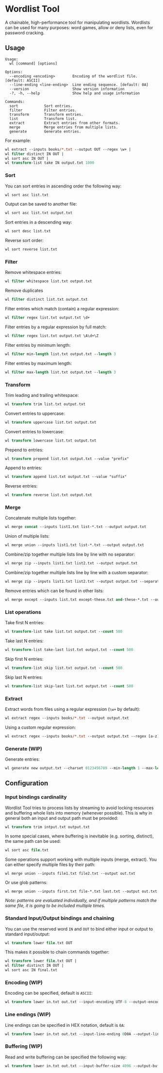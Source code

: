 # Wordlist Tool
A chainable, high-performance tool for manipulating wordlists. Wordlists can be used for many purposes: word games, allow or deny lists, even for password cracking.


## Usage
```
Usage:
  wl [command] [options]

Options:
  --encoding <encoding>        Encoding of the wordlist file. [default: ASCII]
  --line-ending <line-ending>  Line ending sequence. [default: 0A]
  --version                    Show version information
  -?, -h, --help               Show help and usage information

Commands:
  sort            Sort entries.
  filter          Filter entries.
  transform       Transform entries.
  list            Transform list.
  extract         Extract entries from other formats.
  merge           Merge entries from multiple lists.
  generate        Generate entries.
```

For example:
```ps
wl extract --inputs books/*.txt --output OUT --regex \w+ |
wl filter distinct IN OUT |
wl sort asc IN OUT |
wl transform-list take IN output.txt 1000
```

### Sort
You can sort entries in ascending order the following way:
```ps
wl sort asc list.txt
```

Output can be saved to another file:
```ps
wl sort asc list.txt output.txt
```

Sort entries in a descending way:
```ps
wl sort desc list.txt
```

Reverse sort order:
```ps
wl sort reverse list.txt
```


### Filter
Remove whitespace entries:
```ps
wl filter whitespace list.txt output.txt
```

Remove duplicates
```ps
wl filter distinct list.txt output.txt
```

Filter entries which match (contain) a regular expression:
```ps
wl filter regex list.txt output.txt \d+
```

Filter entries by a regular expression by full match:
```ps
wl filter regex list.txt output.txt \A\d+\Z
```

Filter entries by minimum length:
```ps
wl filter min-length list.txt output.txt --length 3
```

Filter entries by maximum length:
```ps
wl filter max-length list.txt output.txt --length 3
```


### Transform
Trim leading and trailing whitespace:
```ps
wl transform trim list.txt output.txt
```

Convert entries to uppercase:
```ps
wl transform uppercase list.txt output.txt
```

Convert entries to lowercase:
```ps
wl transform lowercase list.txt output.txt
```

Prepend to entries:
```ps
wl transform prepend list.txt output.txt --value "prefix"
```

Append to entries:
```ps
wl transform append list.txt output.txt --value "suffix"
```

Reverse entries:
```ps
wl transform reverse list.txt output.txt
```


### Merge
Concatenate multiple lists together:
```ps
wl merge concat --inputs list1.txt list-*.txt --output output.txt
```

Union of multiple lists:
```ps
wl merge union --inputs list1.txt list-*.txt --output output.txt
```

Combine/zip together multiple lists line by line with no separator:
```ps
wl merge zip --inputs list1.txt list2.txt --output output.txt
```

Combine/zip together multiple lists line by line with a custom separator:
```ps
wl merge zip --inputs list1.txt list2.txt --output output.txt --separator ":"
```

Remove entries which can be found in other lists:
```ps
wl merge except --inputs list.txt except-these.txt and-these-*.txt --output output.txt
```


### List operations
Take first N entries:
```ps
wl transform-list take list.txt output.txt --count 500
```

Take last N entries:
```ps
wl transform-list take-last list.txt output.txt --count 500
```

Skip first N entries:
```ps
wl transform-list skip list.txt output.txt --count 500
```

Skip last N entries:
```ps
wl transform-list skip-last list.txt output.txt --count 500
```


### Extract
Extract words from files using a regular expression (`\w+` by default):
```ps
wl extract regex --inputs books/*.txt --output output.txt 
```

Using a custom regular expression:
```ps
wl extract regex --inputs books/*.txt --output output.txt --regex [a-z]+
```


### Generate (WIP)
Generate entries:
```ps
wl generate new output.txt --charset 0123456789 --min-length 1 --max-length 5
```


## Configuration

### Input bindings cardinality
Wordlist Tool tries to process lists by streaming to avoid locking resources and buffering whole lists into memory (whenever possible).
This is why in general both an input and output path must be provided:
```ps
wl transform trim intput.txt output.txt
```

In some special cases, where buffering is inevitable (e.g. sorting, distinct), the same path can be used:
```ps
wl sort asc file.txt
```

Some operations support working with multiple inputs (merge, extract). You can either specify multiple files by their path:
```
wl merge union --inputs file1.txt file2.txt --output out.txt
```

Or use glob patterns:
```
wl merge union --inputs first.txt file-*.txt last.txt --output out.txt
```

*Note: patterns are evaluated individually, and if multiple patterns match the same file, it is going to be included multiple times.*

### Standard Input/Output bindings and chaining
You can use the reserved word `IN` and `OUT` to bind either input or output to standard input/output:
```ps
wl transform lower file.txt OUT
```

This makes it possible to chain commands together:
```ps
wl transform lower file.txt OUT |
wl filter distinct IN OUT |
wl sort asc IN final.txt
```

### Encoding (WIP)
Encoding can be specified, default is `ASCII`:
```ps
wl transform lower in.txt out.txt --input-encoding UTF-8 --output-encoding ASCII
```

### Line endings (WIP)
Line endings can be specified in HEX notation, default is `0A`:
```ps
wl transform lower in.txt out.txt --input-line-ending 0D0A --output-line-ending 0A
```

### Buffering (WIP)
Read and write buffering can be specified the following way:
```ps
wl transform lower in.txt out.txt --input-buffer-size 4096 --output-buffer-size 16384
```

